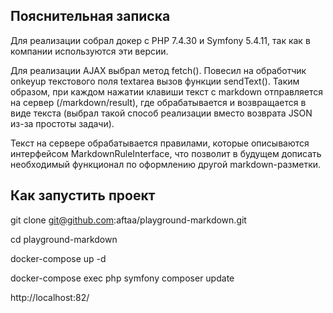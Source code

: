## Пояснительная записка

Для реализации собрал докер с PHP 7.4.30 и Symfony 5.4.11, так как в компании используются эти версии.

Для реализации AJAX выбрал метод fetch(). Повесил на обработчик onkeyup текстового поля textarea вызов функции sendText(). Таким образом, при каждом нажатии клавиши текст с markdown отправляется на сервер (/markdown/result), где обрабатывается и возвращается в виде текста (выбрал такой способ реализации вместо возврата JSON из-за простоты задачи). 

Текст на сервере обрабатывается правилами, которые описываются интерфейсом MarkdownRuleInterface, что позволит в будущем дописать необходимый функционал по оформлению другой markdown-разметки.

## Как запустить проект

git clone git@github.com:aftaa/playground-markdown.git

cd playground-markdown

docker-compose up -d

docker-compose exec php symfony composer update

http://localhost:82/
